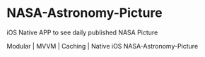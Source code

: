 # NASA-Astronomy-Picture
iOS Native APP to see daily published NASA Picture

Modular | MVVM | Caching | Native iOS NASA-Astronomy-Picture
